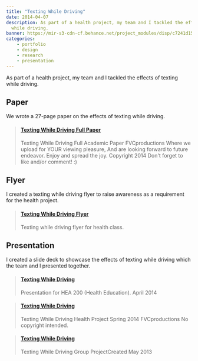 ```yaml
---
title: "Texting While Driving"
date: 2014-04-07
description: As part of a health project, my team and I tackled the effects of texting
  while driving.
banner: https://mir-s3-cdn-cf.behance.net/project_modules/disp/c7241d15962469.5629949c47469.png
categories:
    - portfolio
    - design
    - research
    - presentation
---
```


As part of a health project, my team and I tackled the effects of texting while driving.

## Paper

We wrote a 27-page paper on the effects of texting while driving.

<blockquote class="embedly-card"><h4><a href="https://www.scribd.com/document/227095609/Texting-While-Driving-Full-Paper">Texting While Driving Full Paper</a></h4><p>Texting While Driving Full Academic Paper FVCproductions Where we upload for YOUR viewing pleasure, And are looking forward to future endeavor. Enjoy and spread the joy. Copyright 2014 Don't forget to like and/or comment! :)</p></blockquote>

## Flyer

I created a texting while driving flyer to raise awareness as a requirement for the health project.

<blockquote class="embedly-card"><h4><a href="https://www.behance.net/gallery/15275741/Texting-While-Driving-Flyer">Texting While Driving Flyer</a></h4><p>Texting while driving flyer for health class.</p></blockquote>

## Presentation

I created a slide deck to showcase the effects of texting while driving which the team and I presented together.

<blockquote class="embedly-card"><h4><a href="https://speakerdeck.com/fvcproductions/texting-while-driving">Texting While Driving</a></h4><p>Presentation for HEA 200 (Health Education). April 2014</p></blockquote>

<blockquote class="embedly-card"><h4><a href="https://www.youtube.com/watch?v=CcT0GtqPZuw">Texting While Driving</a></h4><p>Texting While Driving Health Project Spring 2014 FVCproductions No copyright intended.</p></blockquote>

<blockquote class="embedly-card"><h4><a href="https://www.behance.net/gallery/15962469/Texting-While-Driving">Texting While Driving</a></h4><p>Texting While Driving Group ProjectCreated May 2013</p></blockquote>
